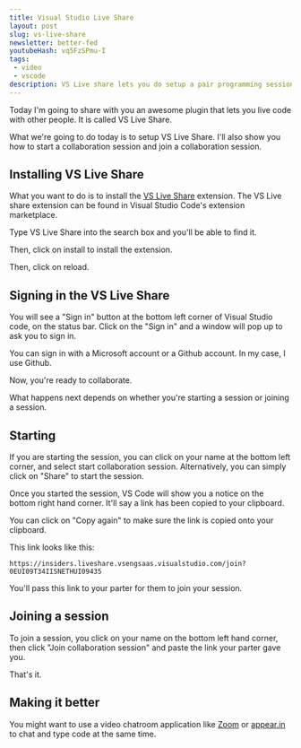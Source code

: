 ```yaml
---
title: Visual Studio Live Share
layout: post
slug: vs-live-share
newsletter: better-fed
youtubeHash: vq5FzSPmu-I
tags:
 - video
 - vscode
description: VS Live share lets you do setup a pair programming session with your partner remotely. You're going to learn how to setup VS Live Share, how to start a collaboration session and how to join one.
---
```


Today I'm going to share with you an awesome plugin that lets you live code with other people. It is called VS Live Share.

What we're going to do today is to setup VS Live Share. I'll also show you how to start a collaboration session and join a collaboration session.

<!-- more -->

## Installing VS Live Share

What you want to do is to install the [VS Live Share](https://marketplace.visualstudio.com/items?itemName=MS-vsliveshare.vsliveshare) extension. The VS Live share extension can be found in Visual Studio Code's extension marketplace.

Type VS Live Share into the search box and you'll be able to find it.

Then, click on install to install the extension.

Then, click on reload.

## Signing in the VS Live Share

You will see a "Sign in" button at the bottom left corner of Visual Studio code, on the status bar. Click on the "Sign in" and a window will pop up to ask you to sign in.

You can sign in with a Microsoft account or a Github account. In my case, I use Github.

Now, you're ready to collaborate.

What happens next depends on whether you're starting a session or joining a session.

## Starting

If you are starting the session, you can click on your name at the bottom left corner, and select start collaboration session. Alternatively, you can simply click on "Share" to start the session.

Once you started the session, VS Code will show you a notice on the bottom right hand corner. It'll say a link has been copied to your clipboard.

You can click on "Copy again" to make sure the link is copied onto your clipboard.

This link looks like this:

```
https://insiders.liveshare.vsengsaas.visualstudio.com/join?0EUI09T34IISNETHUI09435
```

You'll pass this link to your parter for them to join your session.

## Joining a session

To join a session, you click on your name on the bottom left hand corner, then click "Join collaboration session" and paste the link your parter gave you.

That's it.

## Making it better

You might want to use a video chatroom application like [Zoom](https://zoom.us) or [appear.in](https://appear.in) to chat and type code at the same time.
